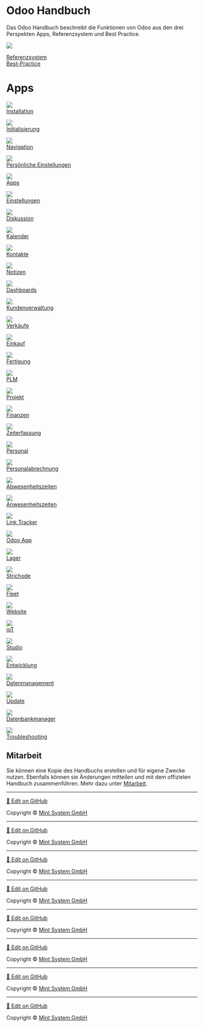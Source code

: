 # Odoo Handbuch

Das Odoo Handbuch beschreibt die Funktionen von Odoo aus den drei Perspekten Apps, Referenzsystem und Best Practice.

![](././././././././odoo-handbuch-struktur.svg)

[Referenzsystem](////////referenzsystem.html.html.html.html.html.html.html.html)  
[Best-Practice](////////best-practice.html.html.html.html.html.html.html.html)

# Apps

![](././././././././icons_odoo_website_version.png)  
[Installation](////////installation.html.html.html.html.html.html.html.html)

![](././././././././icons_odoo_survey.png)  
[Initialisierung](////////initialisierung.html.html.html.html.html.html.html.html)

![](././././././././icons_odoo_website_crm_score.png)  
[Navigation](////////navigation.html.html.html.html.html.html.html.html)

![](././././././././icons_odoo_membership.png)  
[Persönliche Einstellungen](////////pers%c3%b6nliche-einstellungen.html.html.html.html.html.html.html.html)

![](././././././././icons_odoo_modules.png)  
[Apps](////////apps.html.html.html.html.html.html.html.html)

![](././././././././icons_odoo_settings.png)  
[Einstellungen](////////einstellungen.html.html.html.html.html.html.html.html)

![](././././././././icons_odoo_mail.png)  
[Diskussion](////////diskussion.html.html.html.html.html.html.html.html)

![](././././././././icons_odoo_calendar.png)  
[Kalender](////////kalender.html.html.html.html.html.html.html.html)

![](././././././././icons_odoo_contacts.png)  
[Kontakte](////////kontakte.html.html.html.html.html.html.html.html)

![](././././././././icons_odoo_note.png)  
[Notizen](////////notizen.html.html.html.html.html.html.html.html)

![](././././././././icons_odoo_board.png)  
[Dashboards](////////dashboards.html.html.html.html.html.html.html.html)

![](././././././././icons_odoo_crm.png)  
[Kundenverwaltung](////////kundenverwaltung.html.html.html.html.html.html.html.html)

![](././././././././icons_odoo_sale.png)  
[Verkäufe](////////verkäufe.html.html.html.html.html.html.html.html)

![](././././././././icons_odoo_purchase.png)  
[Einkauf](////////einkauf.html.html.html.html.html.html.html.html)

![](././././././././icons_odoo_mrp.png)  
[Fertigung](////////fertigung.html.html.html.html.html.html.html.html)

![](././././././././icons_odoo_mrp_plm.png)  
[PLM](////////plm.html.html.html.html.html.html.html.html)

![](././././././././icons_odoo_project.png)  
[Projekt](////////projekt.html.html.html.html.html.html.html.html)

![](././././././././icons_odoo_account_accountant.png)  
[Finanzen](////////finanzen.html.html.html.html.html.html.html.html)

![](././././././././icons_odoo_hr_timesheet.png)  
[Zeiterfassung](////////zeiterfassung.html.html.html.html.html.html.html.html)

![](././././././././icons_odoo_hr.png)  
[Personal](////////personal.html.html.html.html.html.html.html.html)

![](././././././././icons_odoo_hr_payroll.png)  
[Personalabrechnung](////////personalabrechnung.html.html.html.html.html.html.html.html)

![](././././././././icons_odoo_hr_holidays.png)  
[Abwesenheitszeiten](////////abwesenheitszeiten.html.html.html.html.html.html.html.html)

![](././././././././icons_odoo_hr_attendance.png)  
[Anwesenheitszeiten](////////anwesenheitszeiten.html.html.html.html.html.html.html.html)

![](././././././././icons_odoo_website_partner.png)  
[Link Tracker](////////link-tracker.html.html.html.html.html.html.html.html)

![](././././././././icons_odoo_app.png)  
[Odoo App](////////odoo-app.html.html.html.html.html.html.html.html)

![](././././././././icons_odoo_stock.png)  
[Lager](////////lager.html.html.html.html.html.html.html.html)

![](././././././././icons_odoo_stock_barcode.png)  
[Strichode](////////strichcode.html.html.html.html.html.html.html.html)

![](././././././././icons_odoo_fleet.png)  
[Fleet](////////fleet.html.html.html.html.html.html.html.html)

![](././././././././icons_odoo_website.png)  
[Website](////////website.html.html.html.html.html.html.html.html)

![](././././././././icons_odoo_iot.png)  
[ioT](////////iot.html.html.html.html.html.html.html.html)

![](././././././././icons_odoo_web_studio.png)  
[Studio](////////studio.html.html.html.html.html.html.html.html)

![](././././././././icons_odoo_website_twitter.png)  
[Entwicklung](////////entwicklung.html.html.html.html.html.html.html.html)

![](././././././././icons_odoo_website_sale_options.png)  
[Datenmanagement](////////datenmanagement.html.html.html.html.html.html.html.html)

![](././././././././icons_odoo_website_enterprise.png)  
[Update](////////update.html.html.html.html.html.html.html.html)

![](././././././././icons_odoo_website_version.png)  
[Datenbankmanager](////////datenbankmanager.html.html.html.html.html.html.html.html)

![](././././././././icons_odoo_website_forum.png)  
[Troubleshooting](////////troubleshooting.html.html.html.html.html.html.html.html)

## Mitarbeit

Sie können eine Kopie des Handbuchs erstellen und für eigene Zwecke nutzen. Ebenfalls können sie Änderungen mitteilen und mit dem offizielen Handbuch zusammenführen. Mehr dazu unter [Mitarbeit](////////mitarbeit.html.html.html.html.html.html.html.html).

<hr>

[📝 Edit on GitHub](///////https://github.com/mint-system/odoo-handbuch/blob/master/readme.html.html.html.html.html.html.html)

<footer>Copyright © <a href="https://www.mint-system.ch/">Mint System GmbH</a></footer>

<hr>

[📝 Edit on GitHub](//////https://github.com/mint-system/odoo-handbuch/blob/master/readme.html.html.html.html.html.html)

<footer>Copyright © <a href="https://www.mint-system.ch/">Mint System GmbH</a></footer>

<hr>

[📝 Edit on GitHub](/////https://github.com/mint-system/odoo-handbuch/blob/master/readme.html.html.html.html.html)

<footer>Copyright © <a href="https://www.mint-system.ch/">Mint System GmbH</a></footer>

<hr>

[📝 Edit on GitHub](////https://github.com/mint-system/odoo-handbuch/blob/master/readme.html.html.html.html)

<footer>Copyright © <a href="https://www.mint-system.ch/">Mint System GmbH</a></footer>

<hr>

[📝 Edit on GitHub](///https://github.com/mint-system/odoo-handbuch/blob/master/readme.html.html.html)

<footer>Copyright © <a href="https://www.mint-system.ch/">Mint System GmbH</a></footer>

<hr>

[📝 Edit on GitHub](//https://github.com/mint-system/odoo-handbuch/blob/master/readme.html.html)

<footer>Copyright © <a href="https://www.mint-system.ch/">Mint System GmbH</a></footer>

<hr>

[📝 Edit on GitHub](/https://github.com/mint-system/odoo-handbuch/blob/master/readme.html)

<footer>Copyright © <a href="https://www.mint-system.ch/">Mint System GmbH</a></footer>

<hr>

[📝 Edit on GitHub](https://github.com/Mint-System/Odoo-Handbuch/blob/master/readme.md)

<footer>Copyright © <a href="https://www.mint-system.ch/">Mint System GmbH</a></footer>